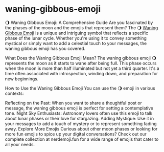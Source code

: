 # waning-gibbous-emoji
🌖 Waning Gibbous Emoji: A Comprehensive Guide
Are you fascinated by the phases of the moon and the emojis that represent them? The 🌖 [Waning Gibbous Emoji](https://nerdemoji.fun/) is a unique and intriguing symbol that reflects a specific phase of the lunar cycle. Whether you're using it to convey something mystical or simply want to add a celestial touch to your messages, the waning gibbous emoji has you covered.

What Does the Waning Gibbous Emoji Mean?
The waning gibbous emoji 🌖 represents the moon as it starts to wane after being full. This phase occurs when the moon is more than half illuminated but not yet a third quarter. It's a time often associated with introspection, winding down, and preparation for new beginnings.

How to Use the Waning Gibbous Emoji
You can use the 🌖 emoji in various contexts:

Reflecting on the Past: When you want to share a thoughtful post or message, the waning gibbous emoji is perfect for setting a contemplative tone.
Night Sky Enthusiasts: Astronomy lovers often use this emoji to talk about lunar phases or their love for stargazing.
Adding Mystique: Use it in your messages to add a touch of mystery or to represent something fading away.
Explore More Emojis
Curious about other moon phases or looking for more fun emojis to spice up your digital conversations? Check out our complete collection at nerdemoji.fun for a wide range of emojis that cater to all your needs.
